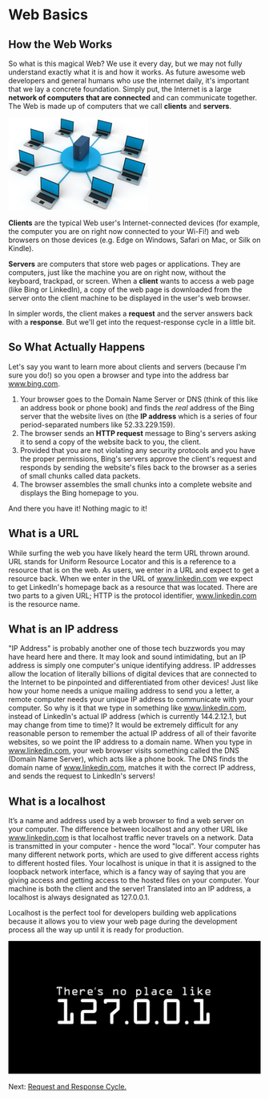 # Web Basics

## How the Web Works

So what is this magical Web? We use it every day, but we may not fully understand exactly what it is and how it works. As future awesome web developers and general humans who use the internet daily, it's important that we lay a concrete foundation. Simply put, the Internet is a large **network of computers that are connected** and can communicate together. The Web is made up of computers that we call **clients** and **servers**.

![Web Image](../images/web.jpg)

**Clients** are the typical Web user's Internet-connected devices (for example, the computer you are on right now connected to your Wi-Fi!) and web browsers on those devices (e.g. Edge on Windows, Safari on Mac, or Silk on Kindle).  

**Servers** are computers that store web pages or applications. They are computers, just like the machine you are on right now, without the keyboard, trackpad, or screen. When a **client** wants to access a web page (like Bing or LinkedIn), a copy of the web page is downloaded from the server onto the client machine to be displayed in the user's web browser.

In simpler words, the client makes a **request** and the server answers back with a **response**. But we'll get into the request-response cycle in a little bit.

## So What Actually Happens

Let's say you want to learn more about clients and servers (because I'm sure you do!) so you open a browser and type into the address bar www.bing.com.

1. Your browser goes to the Domain Name Server or DNS (think of this like an address book or phone book) and finds the _real_ address of the Bing server that the website lives on (the **IP address** which is a series of four period-separated numbers like 52.33.229.159).
2. The browser sends an **HTTP request** message to Bing's servers asking it to send a copy of the website back to you, the client.
3. Provided that you are not violating any security protocols and you have the proper permissions, Bing's servers approve the client's request and responds by sending the website's files back to the browser as a series of small chunks called data packets.
4. The browser assembles the small chunks into a complete website and displays the Bing homepage to you.

And there you have it! Nothing magic to it!

## What is a URL

While surfing the web you have likely heard the term URL thrown around. URL stands for Uniform Resource Locator and this is a reference to a resource that is on the web. As users, we enter in a URL and expect to get a resource back. When we enter in the URL of www.linkedin.com we expect to get LinkedIn's homepage back as a resource that was located. There are two parts to a given URL; HTTP is the protocol identifier, www.linkedin.com is the resource name.

## What is an IP address

"IP Address" is probably another one of those tech buzzwords you may have heard here and there. It may look and sound intimidating, but an IP address is simply one computer's unique identifying address.  IP addresses allow the location of literally billions of digital devices that are connected to the Internet to be pinpointed and differentiated from other devices! Just like how your home needs a unique mailing address to send you a letter, a remote computer needs your unique IP address to communicate with your computer. So why is it that we type in something like www.linkedin.com, instead of LinkedIn's actual IP address (which is currently 144.2.12.1, but may change from time to time)? It would be extremely difficult for any reasonable person to remember the actual IP address of all of their favorite websites, so we point the IP address to a domain name. When you type in www.linkedin.com, your web browser visits something called the DNS (Domain Name Server), which acts like a phone book. The DNS finds the domain name of www.linkedin.com, matches it with the correct IP address, and sends the request to LinkedIn's servers!

## What is a localhost

It’s a name and address used by a web browser to find a web server on your computer. The difference between localhost and any other URL like www.linkedin.com is that localhost traffic never travels on a network. Data is transmitted in your computer - hence the word "local". Your computer has many different network ports, which are used to give different access rights to different hosted files. Your localhost is unique in that it is assigned to the loopback network interface, which is a fancy way of saying that you are giving access and getting access to the hosted files on your computer. Your machine is both the client and the server! Translated into an IP address, a localhost is always designated as 127.0.0.1.

Localhost is the perfect tool for developers building web applications because it allows you to view your web page during the development process all the way up until it is ready for production.

![Local Host Image](../images/localhost.jpg)

Next: [Request and Response Cycle.](./req_resp.md)
